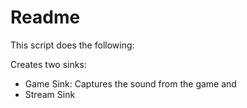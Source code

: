 # Readme

This script does the following:

Creates two sinks:

- Game Sink: Captures the sound from the game and
- Stream Sink

